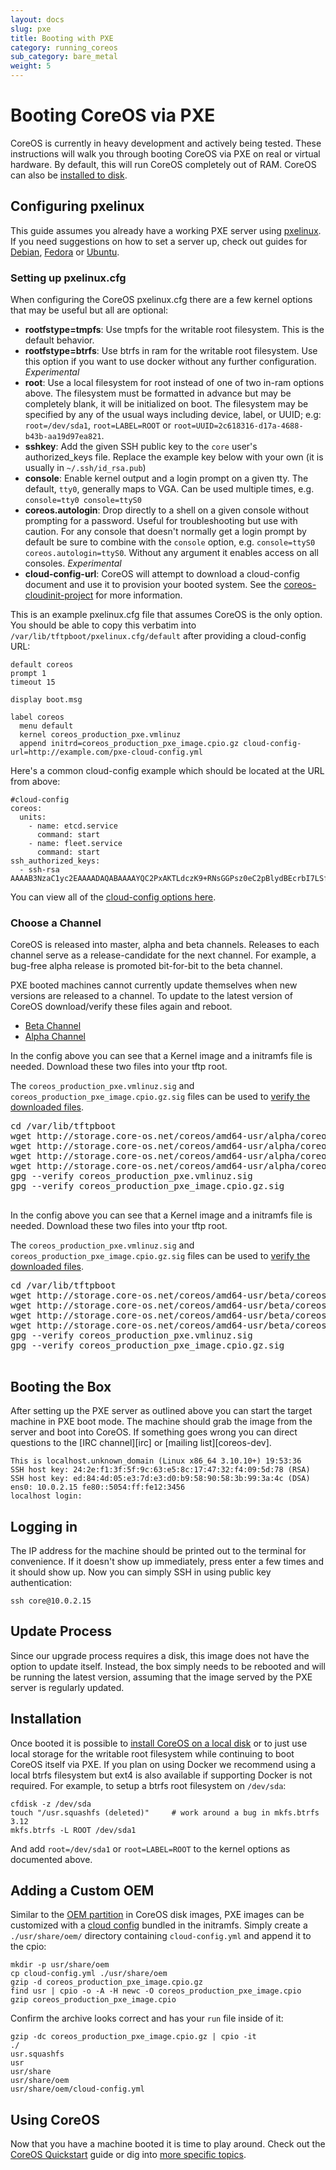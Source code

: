 ```yaml
---
layout: docs
slug: pxe
title: Booting with PXE
category: running_coreos
sub_category: bare_metal
weight: 5
---
```


# Booting CoreOS via PXE

CoreOS is currently in heavy development and actively being tested. These instructions will walk you through booting CoreOS via PXE on real or virtual hardware. By default, this will run CoreOS completely out of RAM. CoreOS can also be [installed to disk]({{site.url}}/docs/running-coreos/bare-metal/installing-to-disk).

## Configuring pxelinux

This guide assumes you already have a working PXE server using [pxelinux][pxelinux].
If you need suggestions on how to set a server up, check out guides for [Debian][debian-pxe], [Fedora][fedora-pxe] or [Ubuntu][ubuntu-pxe].

[debian-pxe]: http://www.debian-administration.org/articles/478
[ubuntu-pxe]: https://help.ubuntu.com/community/DisklessUbuntuHowto
[fedora-pxe]: http://docs.fedoraproject.org/en-US/Fedora/7/html/Installation_Guide/ap-pxe-server.html
[pxelinux]: http://www.syslinux.org/wiki/index.php/PXELINUX

### Setting up pxelinux.cfg

When configuring the CoreOS pxelinux.cfg there are a few kernel options that may be useful but all are optional:

- **rootfstype=tmpfs**: Use tmpfs for the writable root filesystem. This is the default behavior.
- **rootfstype=btrfs**: Use btrfs in ram for the writable root filesystem. Use this option if you want to use docker without any further configuration. *Experimental*
- **root**: Use a local filesystem for root instead of one of two in-ram options above. The filesystem must be formatted in advance but may be completely blank, it will be initialized on boot. The filesystem may be specified by any of the usual ways including device, label, or UUID; e.g: `root=/dev/sda1`, `root=LABEL=ROOT` or `root=UUID=2c618316-d17a-4688-b43b-aa19d97ea821`.
- **sshkey**: Add the given SSH public key to the `core` user's authorized_keys file. Replace the example key below with your own (it is usually in `~/.ssh/id_rsa.pub`)
- **console**: Enable kernel output and a login prompt on a given tty. The default, `tty0`, generally maps to VGA. Can be used multiple times, e.g. `console=tty0 console=ttyS0`
- **coreos.autologin**: Drop directly to a shell on a given console without prompting for a password. Useful for troubleshooting but use with caution. For any console that doesn't normally get a login prompt by default be sure to combine with the `console` option, e.g. `console=ttyS0 coreos.autologin=ttyS0`. Without any argument it enables access on all consoles. *Experimental*
- **cloud-config-url**: CoreOS will attempt to download a cloud-config document and use it to provision your booted system. See the [coreos-cloudinit-project][cloudinit] for more information.

[cloudinit]: https://github.com/coreos/coreos-cloudinit

This is an example pxelinux.cfg file that assumes CoreOS is the only option.
You should be able to copy this verbatim into `/var/lib/tftpboot/pxelinux.cfg/default` after providing a cloud-config URL:

```
default coreos
prompt 1
timeout 15

display boot.msg

label coreos
  menu default
  kernel coreos_production_pxe.vmlinuz
  append initrd=coreos_production_pxe_image.cpio.gz cloud-config-url=http://example.com/pxe-cloud-config.yml
```

Here's a common cloud-config example which should be located at the URL from above:

```
#cloud-config
coreos:
  units:
    - name: etcd.service
      command: start
    - name: fleet.service
      command: start
ssh_authorized_keys:
  - ssh-rsa AAAAB3NzaC1yc2EAAAADAQABAAAAYQC2PxAKTLdczK9+RNsGGPsz0eC2pBlydBEcrbI7LSfiN7Bo5hQQVjki+Xpnp8EEYKpzu6eakL8MJj3E28wT/vNklT1KyMZrXnVhtsmOtBKKG/++odpaavdW2/AU0l7RZiE=
```

You can view all of the [cloud-config options here]({{site.url}}/docs/cluster-management/setup/cloudinit-cloud-config/).

### Choose a Channel

CoreOS is released into master, alpha and beta channels. Releases to each channel serve as a release-candidate for the next channel. For example, a bug-free alpha release is promoted bit-for-bit to the beta channel.

PXE booted machines cannot currently update themselves when new versions are released to a channel. To update to the latest version of CoreOS download/verify these files again and reboot.

<div id="pxe-create">
  <ul class="nav nav-tabs">
    <li class="active"><a href="#beta-create" data-toggle="tab">Beta Channel</a></li>
    <li><a href="#alpha-create" data-toggle="tab">Alpha Channel</a></li>
  </ul>
  <div class="tab-content coreos-docs-image-table">
    <div class="tab-pane" id="alpha-create">
      <p>In the config above you can see that a Kernel image and a initramfs file is needed. Download these two files into your tftp root.</p>
      <p>The <code>coreos_production_pxe.vmlinuz.sig</code> and <code>coreos_production_pxe_image.cpio.gz.sig</code> files can be used to <a href="{{site.url}}/docs/sdk-distributors/distributors/notes-for-distributors/#importing-images">verify the downloaded files</a>.</p>
      <pre>
cd /var/lib/tftpboot
wget http://storage.core-os.net/coreos/amd64-usr/alpha/coreos_production_pxe.vmlinuz
wget http://storage.core-os.net/coreos/amd64-usr/alpha/coreos_production_pxe.vmlinuz.sig
wget http://storage.core-os.net/coreos/amd64-usr/alpha/coreos_production_pxe_image.cpio.gz
wget http://storage.core-os.net/coreos/amd64-usr/alpha/coreos_production_pxe_image.cpio.gz.sig
gpg --verify coreos_production_pxe.vmlinuz.sig
gpg --verify coreos_production_pxe_image.cpio.gz.sig
      </pre>
    </div>
    <div class="tab-pane active" id="beta-create">
      <p>In the config above you can see that a Kernel image and a initramfs file is needed. Download these two files into your tftp root.</p>
      <p>The <code>coreos_production_pxe.vmlinuz.sig</code> and <code>coreos_production_pxe_image.cpio.gz.sig</code> files can be used to <a href="{{site.url}}/docs/sdk-distributors/distributors/notes-for-distributors/#importing-images">verify the downloaded files</a>.</p>
      <pre>
cd /var/lib/tftpboot
wget http://storage.core-os.net/coreos/amd64-usr/beta/coreos_production_pxe.vmlinuz
wget http://storage.core-os.net/coreos/amd64-usr/beta/coreos_production_pxe.vmlinuz.sig
wget http://storage.core-os.net/coreos/amd64-usr/beta/coreos_production_pxe_image.cpio.gz
wget http://storage.core-os.net/coreos/amd64-usr/beta/coreos_production_pxe_image.cpio.gz.sig
gpg --verify coreos_production_pxe.vmlinuz.sig
gpg --verify coreos_production_pxe_image.cpio.gz.sig
      </pre>
    </div>
  </div>
</div>

## Booting the Box

After setting up the PXE server as outlined above you can start the target machine in PXE boot mode.
The machine should grab the image from the server and boot into CoreOS.
If something goes wrong you can direct questions to the [IRC channel][irc] or [mailing list][coreos-dev].

```
This is localhost.unknown_domain (Linux x86_64 3.10.10+) 19:53:36
SSH host key: 24:2e:f1:3f:5f:9c:63:e5:8c:17:47:32:f4:09:5d:78 (RSA)
SSH host key: ed:84:4d:05:e3:7d:e3:d0:b9:58:90:58:3b:99:3a:4c (DSA)
ens0: 10.0.2.15 fe80::5054:ff:fe12:3456
localhost login:
```

## Logging in

The IP address for the machine should be printed out to the terminal for convenience.
If it doesn't show up immediately, press enter a few times and it should show up.
Now you can simply SSH in using public key authentication:

```
ssh core@10.0.2.15
```

## Update Process

Since our upgrade process requires a disk, this image does not have the option to update itself. Instead, the box simply needs to be rebooted and will be running the latest version, assuming that the image served by the PXE server is regularly updated.

## Installation

Once booted it is possible to [install CoreOS on a local disk][install-to-disk] or to just use local storage for the writable root filesystem while continuing to boot CoreOS itself via PXE.
If you plan on using Docker we recommend using a local btrfs filesystem but ext4 is also available if supporting Docker is not required.
For example, to setup a btrfs root filesystem on `/dev/sda`:

```
cfdisk -z /dev/sda
touch "/usr.squashfs (deleted)"     # work around a bug in mkfs.btrfs 3.12
mkfs.btrfs -L ROOT /dev/sda1
```

And add `root=/dev/sda1` or `root=LABEL=ROOT` to the kernel options as documented above.

[install-to-disk]: {{site.url}}/docs/running-coreos/bare-metal/installing-to-disk

## Adding a Custom OEM

Similar to the [OEM partition][oem] in CoreOS disk images, PXE images can be customized with a [cloud config][cloud-config] bundled in the initramfs. Simply create a `./usr/share/oem/` directory containing `cloud-config.yml` and append it to the cpio:

```
mkdir -p usr/share/oem
cp cloud-config.yml ./usr/share/oem
gzip -d coreos_production_pxe_image.cpio.gz
find usr | cpio -o -A -H newc -O coreos_production_pxe_image.cpio
gzip coreos_production_pxe_image.cpio
```

Confirm the archive looks correct and has your `run` file inside of it:

```
gzip -dc coreos_production_pxe_image.cpio.gz | cpio -it
./
usr.squashfs
usr
usr/share
usr/share/oem
usr/share/oem/cloud-config.yml
```

[oem]: {{site.url}}/docs/sdk-distributors/distributors/notes-for-distributors/#image-customization
[cloud-config]: {{site.url}}/docs/cluster-management/setup/cloudinit-cloud-config/

## Using CoreOS

Now that you have a machine booted it is time to play around.
Check out the [CoreOS Quickstart]({{site.url}}/docs/quickstart) guide or dig into [more specific topics]({{site.url}}/docs).
